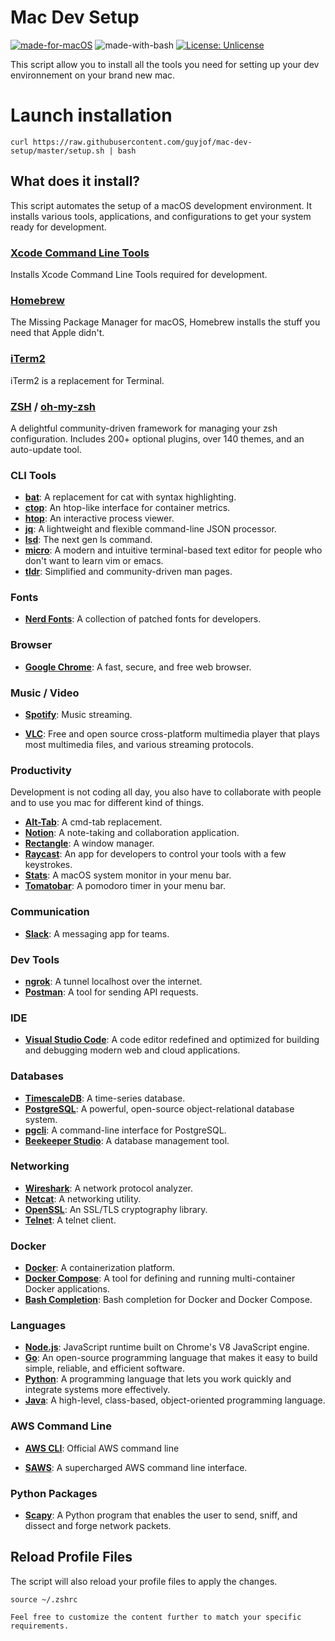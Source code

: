 # Mac Dev Setup
[![made-for-macOS](https://img.shields.io/badge/Made%20for-macOS-1f425f.svg?logo=apple)](https://www.apple.com/macos/)
![made-with-bash](https://img.shields.io/badge/Made%20with-Bash-1f425f.svg?logo=gnu-bash)
[![License: Unlicense](https://img.shields.io/badge/license-Unlicense-blue.svg)](http://unlicense.org/)

This script allow you to install all the tools you need for setting up your dev environnement on your brand new mac.

# Launch installation
```shell
curl https://raw.githubusercontent.com/guyjof/mac-dev-setup/master/setup.sh | bash
```
  
## What does it install?

This script automates the setup of a macOS development environment. It installs various tools, applications, and configurations to get your system ready for development.

### [Xcode Command Line Tools](https://developer.apple.com/xcode/)
Installs Xcode Command Line Tools required for development.

### [Homebrew](https://brew.sh/)
The Missing Package Manager for macOS, Homebrew installs the stuff you need that Apple didn't.

### [iTerm2](https://www.iterm2.com/)
iTerm2 is a replacement for Terminal.

### [ZSH](https://www.zsh.org/) / [oh-my-zsh](https://ohmyz.sh/)
A delightful community-driven framework for managing your zsh configuration. Includes 200+ optional plugins, over 140 themes, and an auto-update tool.

### CLI Tools
- **[bat](https://github.com/sharkdp/bat)**: A replacement for cat with syntax highlighting.
- **[ctop](https://github.com/bcicen/ctop)**: An htop-like interface for container metrics.
- **[htop](https://github.com/hishamhm/htop)**: An interactive process viewer.
- **[jq](https://stedolan.github.io/jq/)**: A lightweight and flexible command-line JSON processor.
- **[lsd](https://github.com/Peltoche/lsd)**: The next gen ls command.
- **[micro](https://micro-editor.github.io/)**: A modern and intuitive terminal-based text editor for people who don't want to learn vim or emacs.
- **[tldr](https://github.com/tldr-pages/tldr)**: Simplified and community-driven man pages.

### Fonts
- **[Nerd Fonts](https://github.com/ryanoasis/nerd-fonts)**: A collection of patched fonts for developers.

### Browser
- **[Google Chrome](https://www.google.com/chrome/)**: A fast, secure, and free web browser.

### Music / Video
  - **[Spotify](http://spotify.com/)**: Music streaming.

  - **[VLC](https://www.videolan.org)**: Free and open source cross-platform multimedia player that plays most multimedia files, and various streaming protocols.

### Productivity
  Development is not coding all day, you also have to collaborate with people and to use you mac for different kind of things.
- **[Alt-Tab](https://alt-tab-macos.netlify.app/)**: A cmd-tab replacement.
- **[Notion](https://www.notion.so/)**: A note-taking and collaboration application.
- **[Rectangle](https://rectangleapp.com/)**: A window manager.
- **[Raycast](https://raycast.com/)**: An app for developers to control your tools with a few keystrokes.
- **[Stats](https://github.com/exelban/stats)**: A macOS system monitor in your menu bar.
- **[Tomatobar](https://github.com/exelban/tomatobar)**: A pomodoro timer in your menu bar.

### Communication
- **[Slack](https://slack.com/)**: A messaging app for teams.

### Dev Tools
- **[ngrok](https://ngrok.com/)**: A tunnel localhost over the internet.
- **[Postman](https://www.postman.com/)**: A tool for sending API requests.

### IDE
- **[Visual Studio Code](https://code.visualstudio.com/)**: A code editor redefined and optimized for building and debugging modern web and cloud applications.

### Databases
- **[TimescaleDB](https://www.timescale.com/)**: A time-series database.
- **[PostgreSQL](https://www.postgresql.org/)**: A powerful, open-source object-relational database system.
- **[pgcli](https://www.pgcli.com/)**: A command-line interface for PostgreSQL.
- **[Beekeeper Studio](https://www.beekeeperstudio.io/)**: A database management tool.

### Networking
- **[Wireshark](https://www.wireshark.org/)**: A network protocol analyzer.
- **[Netcat](https://en.wikipedia.org/wiki/Netcat)**: A networking utility.
- **[OpenSSL](https://www.openssl.org/)**: An SSL/TLS cryptography library.
- **[Telnet](https://en.wikipedia.org/wiki/Telnet)**: A telnet client.

### Docker
- **[Docker](https://www.docker.com/)**: A containerization platform.
- **[Docker Compose](https://docs.docker.com/compose/)**: A tool for defining and running multi-container Docker applications.
- **[Bash Completion](https://docs.docker.com/compose/completion/)**: Bash completion for Docker and Docker Compose.

### Languages
- **[Node.js](https://nodejs.org/)**: JavaScript runtime built on Chrome's V8 JavaScript engine.
- **[Go](https://golang.org/)**: An open-source programming language that makes it easy to build simple, reliable, and efficient software.
- **[Python](https://www.python.org/)**: A programming language that lets you work quickly and integrate systems more effectively.
- **[Java](https://www.java.com/)**: A high-level, class-based, object-oriented programming language.

### AWS Command Line
- [**AWS CLI**](https://aws.amazon.com/fr/cli/): Official AWS command line

- [**SAWS**](https://github.com/donnemartin/saws): A supercharged AWS command line interface.

### Python Packages
- **[Scapy](https://scapy.net/)**: A Python program that enables the user to send, sniff, and dissect and forge network packets.

## Reload Profile Files
The script will also reload your profile files to apply the changes.

```shell
source ~/.zshrc
```

```
Feel free to customize the content further to match your specific requirements.
